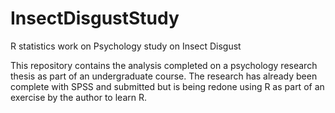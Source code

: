 # InsectDisgustStudy
R statistics work on Psychology study on Insect Disgust

This repository contains the analysis completed on a psychology research thesis as part of an undergraduate course. The research has already been complete with SPSS and submitted but is being redone using R as part of an exercise by the author to learn R. 
